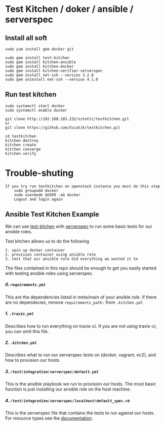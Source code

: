 # Test Kitchen / doker / ansible / serverspec
## Install all soft
    sudo yum install gem docker git
    
    sudo gem install test-kitchen
    sudo gem install kitchen-ansible
    sudo gem install kitchen-docker
    sudo gem install kitchen-verifier-serverspec
    sudo gem install net-ssh --version 3.2.0
    sudo gem uninstall net-ssh --version 4.1.0
    
## Run test kitchen
    sudo systemctl start docker
    sudo systemctl enable docker
    
    git clone http://192.168.103.232/sstettc/testkitchen.git 
    or
    git clone https://github.com/Sviatik/testkitchen.git
    
    cd testkitchen
    kitchen destroy
    kitchen create
    kitchen converge
    kitchen verify
    
    
    
    
    
    
    
    
    
    
    
    
    
# Trouble-shuting
    If you try run testkitchen on openstack instance you must do this step
        sudo groupadd docker
        sudo usermode $USER -aG docker
        Logout and login again




## Ansible Test Kitchen Example

We can use [test-kitchen](https://github.com/test-kitchen/test-kitchen) with [serverspec](http://serverspec.org/) to run some basic tests for our ansible roles.

Test kitchen allows us to do the following

```
1. spin up docker container
2. provision container using ansible role
3. test that our ansible role did everything we wanted it to
```

The files contained in this repo should be enough to get you easily started with testing ansible roles using serverspec.

##### 0. `requirements.yml`

This are the dependencies listed in meta/main of your ansible role. If there are no dependecies, remove `requirements_path:` from `.kitchen.yml`

##### 1. `.travis.yml`

Describes how to run everything on travis-ci. If you are not using travis-ci, you can omit this file.

##### 2. `.kitchen.yml`

Describes what to run our serverspec tests on (docker, vagrant, ec2), and how to provision our hosts.

##### 3. `/test/integration/serverspec/default.yml`

This is the ansible playbook we run to provision our hosts. The most basic function is just installing our ansible role on the host machine.

##### 4. `/test/integration/serverspec/localhost/default_spec.rb`

This is the serverspec file that contains the tests to run against our hosts. For resource types see the [documentation](http://serverspec.org/resource_types.html).


